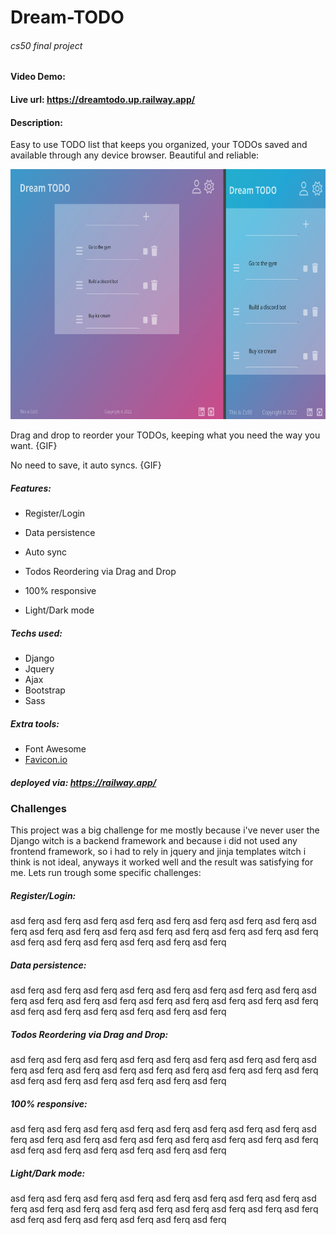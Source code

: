 # Dream-TODO

###### cs50 final project

#### Video Demo: <URL HERE>

#### Live url: https://dreamtodo.up.railway.app/

#### Description:

Easy to use TODO list that keeps you organized, your TODOs saved and available through any device browser.
Beautiful and reliable:

<img src='static/desktop_mobileImg.jpg' height='400px'>

Drag and drop to reorder your TODOs, keeping what you need the way you want.
{GIF}

No need to save, it auto syncs.
{GIF}

##### Features:

- Register/Login

- Data persistence

- Auto sync

- Todos Reordering via Drag and Drop

- 100% responsive

- Light/Dark mode

##### Techs used:

- Django
- Jquery
- Ajax
- Bootstrap
- Sass

##### Extra tools:

- Font Awesome
- [Favicon.io](favicon.io)

##### deployed via: https://railway.app/

### Challenges

This project was a big challenge for me mostly because i've never user the Django witch is a backend framework and because i did not used any frontend framework, so i had to rely in jquery and jinja templates witch i think is not ideal, anyways it worked well and the result was satisfying for me. Lets run trough some specific challenges:

##### Register/Login:

asd ferq asd ferq asd ferq asd ferq asd ferq asd ferq asd ferq asd ferq asd ferq asd ferq asd ferq asd ferq asd ferq asd ferq asd ferq asd ferq asd ferq asd ferq asd ferq asd ferq asd ferq asd ferq asd ferq

##### Data persistence:

asd ferq asd ferq asd ferq asd ferq asd ferq asd ferq asd ferq asd ferq asd ferq asd ferq asd ferq asd ferq asd ferq asd ferq asd ferq asd ferq asd ferq asd ferq asd ferq asd ferq asd ferq asd ferq asd ferq

##### Todos Reordering via Drag and Drop:

asd ferq asd ferq asd ferq asd ferq asd ferq asd ferq asd ferq asd ferq asd ferq asd ferq asd ferq asd ferq asd ferq asd ferq asd ferq asd ferq asd ferq asd ferq asd ferq asd ferq asd ferq asd ferq asd ferq

##### 100% responsive:

asd ferq asd ferq asd ferq asd ferq asd ferq asd ferq asd ferq asd ferq asd ferq asd ferq asd ferq asd ferq asd ferq asd ferq asd ferq asd ferq asd ferq asd ferq asd ferq asd ferq asd ferq asd ferq asd ferq

##### Light/Dark mode:

asd ferq asd ferq asd ferq asd ferq asd ferq asd ferq asd ferq asd ferq asd ferq asd ferq asd ferq asd ferq asd ferq asd ferq asd ferq asd ferq asd ferq asd ferq asd ferq asd ferq asd ferq asd ferq asd ferq
